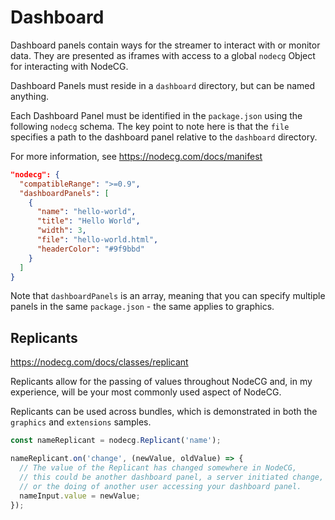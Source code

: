 # Dashboard

Dashboard panels contain ways for the streamer to interact with or monitor data. They are presented as iframes with access to a global `nodecg` Object for interacting with NodeCG.

Dashboard Panels must reside in a `dashboard` directory, but can be named anything.

Each Dashboard Panel must be identified in the `package.json` using the following `nodecg` schema. The key point to note here is that the `file` specifies a path to the dashboard panel relative to the `dashboard` directory.

For more information, see https://nodecg.com/docs/manifest

```json
"nodecg": {
  "compatibleRange": ">=0.9",
  "dashboardPanels": [
    {
      "name": "hello-world",
      "title": "Hello World",
      "width": 3,
      "file": "hello-world.html",
      "headerColor": "#9f9bbd"
    }
  ]
}
```

Note that `dashboardPanels` is an array, meaning that you can specify multiple panels in the same `package.json` - the same applies to graphics.

## Replicants

https://nodecg.com/docs/classes/replicant

Replicants allow for the passing of values throughout NodeCG and, in my experience, will be your most commonly used aspect of NodeCG.

Replicants can be used across bundles, which is demonstrated in both the `graphics` and `extensions` samples.

```js
const nameReplicant = nodecg.Replicant('name');

nameReplicant.on('change', (newValue, oldValue) => {
  // The value of the Replicant has changed somewhere in NodeCG,
  // this could be another dashboard panel, a server initiated change,
  // or the doing of another user accessing your dashboard panel.
  nameInput.value = newValue;
});
```
